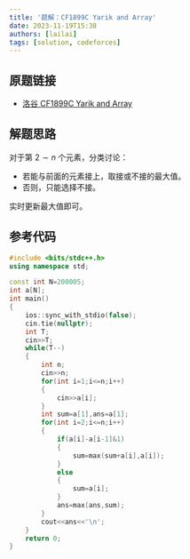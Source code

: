 ```yaml
---
title: '题解：CF1899C Yarik and Array'
date: 2023-11-19T15:38
authors: [lailai]
tags: [solution, codeforces]
---
```


## 原题链接

- [洛谷 CF1899C Yarik and Array](https://www.luogu.com.cn/problem/CF1899C)

<!-- truncate -->

## 解题思路

对于第 $2\sim n$ 个元素，分类讨论：

- 若能与前面的元素接上，取接或不接的最大值。
- 否则，只能选择不接。

实时更新最大值即可。

## 参考代码

```cpp
#include <bits/stdc++.h>
using namespace std;

const int N=200005;
int a[N];
int main()
{
	ios::sync_with_stdio(false);
	cin.tie(nullptr);
	int T;
	cin>>T;
	while(T--)
	{
		int n;
		cin>>n;
		for(int i=1;i<=n;i++)
		{
			cin>>a[i];
		}
		int sum=a[1],ans=a[1];
		for(int i=2;i<=n;i++)
		{
			if(a[i]-a[i-1]&1)
			{
				sum=max(sum+a[i],a[i]);
			}
			else
			{
				sum=a[i];
			}
			ans=max(ans,sum);
		}
		cout<<ans<<'\n';
	}
	return 0;
}
```

